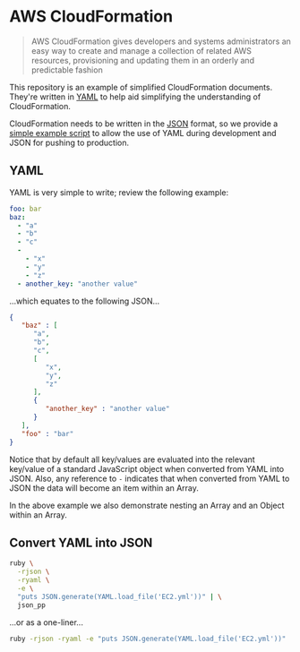 # AWS CloudFormation

> AWS CloudFormation gives developers and systems administrators an easy way to create and manage a collection of related AWS resources, provisioning and updating them in an orderly and predictable fashion

This repository is an example of simplified CloudFormation documents. They're written in [YAML](http://www.yaml.org/) to help aid simplifying the understanding of CloudFormation.

CloudFormation needs to be written in the [JSON](http://json.org/) format, so we provide a [simple example script](#convert-yaml-into-json) to allow the use of YAML during development and JSON for pushing to production.

## YAML

YAML is very simple to write; review the following example:

```yaml
foo: bar
baz:
  - "a"
  - "b"
  - "c"
  - 
    - "x"
    - "y"
    - "z"
  - another_key: "another value"
```

...which equates to the following JSON...

```json
{
   "baz" : [
      "a",
      "b",
      "c",
      [
         "x",
         "y",
         "z"
      ],
      {
         "another_key" : "another value"
      }
   ],
   "foo" : "bar"
}
```

Notice that by default all key/values are evaluated into the relevant key/value of a standard JavaScript object when converted from YAML into JSON. Also, any reference to `-` indicates that when converted from YAML to JSON the data will become an item within an Array. 

In the above example we also demonstrate nesting an Array and an Object within an Array.

## Convert YAML into JSON

```sh
ruby \
  -rjson \
  -ryaml \
  -e \
  "puts JSON.generate(YAML.load_file('EC2.yml'))" | \
  json_pp
```

...or as a one-liner...

```sh
ruby -rjson -ryaml -e "puts JSON.generate(YAML.load_file('EC2.yml'))" | json_pp
```
